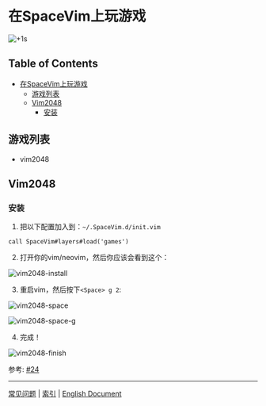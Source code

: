 # 在SpaceVim上玩游戏
![+1s](https://gist.github.com/Gabirel/b71a01cce86df216abd4fd0968864942/raw/4418cda66a8170e73b0ee8afbd4383db6be057e9/meme-shining-me.jpg)

## Table of Contents

   * [在SpaceVim上玩游戏](#在spacevim上玩游戏)
      * [游戏列表](#游戏列表)
      * [Vim2048](#vim2048)
         * [安装](#安装)

## 游戏列表

* vim2048

## Vim2048

### 安装

1. 把以下配置加入到：`~/.SpaceVim.d/init.vim`

```viml
call SpaceVim#layers#load('games')
```

2. 打开你的vim/neovim，然后你应该会看到这个：

![vim2048-install][vim2048-install-ui]

3. 重启vim，然后按下`<Space> g 2`:

![vim2048-space][vim2048-space]

![vim2048-space-g][vim2048-space-g]

4. 完成！

![vim2048-finish][vim2048-done]

参考: [#24][issue-24]


[vim2048-install-ui]: https://cloud.githubusercontent.com/assets/12933851/25666818/33f2b91c-3054-11e7-89e4-2ffdcb6efb35.png
[vim2048-space]: https://cloud.githubusercontent.com/assets/12933851/25666850/51a9faa6-3054-11e7-9807-172841f3721b.png
[vim2048-space-g]: https://cloud.githubusercontent.com/assets/12933851/25666978/a75640d6-3054-11e7-9bc1-97e234460074.png
[vim2048-done]: https://cloud.githubusercontent.com/assets/12933851/25666993/b10681cc-3054-11e7-9872-b0889f7caa6f.png
[issue-24]: https://github.com/Gabirel/Hack-SpaceVim/issues/24

------------

[常见问题](../FAQ.md#常见问题) | [索引](../../README.md#table-of-contents) | [English Document](../../../README.md#hack-spacevim)
